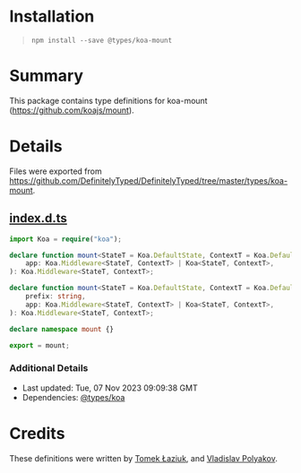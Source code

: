 # Installation
> `npm install --save @types/koa-mount`

# Summary
This package contains type definitions for koa-mount (https://github.com/koajs/mount).

# Details
Files were exported from https://github.com/DefinitelyTyped/DefinitelyTyped/tree/master/types/koa-mount.
## [index.d.ts](https://github.com/DefinitelyTyped/DefinitelyTyped/tree/master/types/koa-mount/index.d.ts)
````ts
import Koa = require("koa");

declare function mount<StateT = Koa.DefaultState, ContextT = Koa.DefaultContext>(
    app: Koa.Middleware<StateT, ContextT> | Koa<StateT, ContextT>,
): Koa.Middleware<StateT, ContextT>;

declare function mount<StateT = Koa.DefaultState, ContextT = Koa.DefaultContext>(
    prefix: string,
    app: Koa.Middleware<StateT, ContextT> | Koa<StateT, ContextT>,
): Koa.Middleware<StateT, ContextT>;

declare namespace mount {}

export = mount;

````

### Additional Details
 * Last updated: Tue, 07 Nov 2023 09:09:38 GMT
 * Dependencies: [@types/koa](https://npmjs.com/package/@types/koa)

# Credits
These definitions were written by [Tomek Łaziuk](https://github.com/tlaziuk), and [Vladislav Polyakov](https://github.com/polrk).
